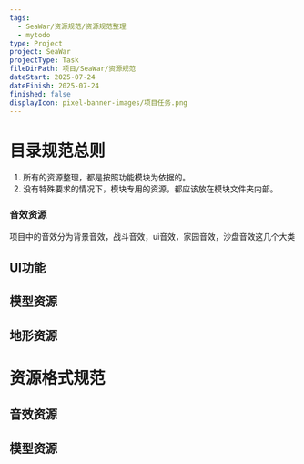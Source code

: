 ```yaml
---
tags:
  - SeaWar/资源规范/资源规范整理
  - mytodo
type: Project
project: SeaWar
projectType: Task
fileDirPath: 项目/SeaWar/资源规范
dateStart: 2025-07-24
dateFinish: 2025-07-24
finished: false
displayIcon: pixel-banner-images/项目任务.png
---
```

# 目录规范总则
1. 所有的资源整理，都是按照功能模块为依据的。
2. 没有特殊要求的情况下，模块专用的资源，都应该放在模块文件夹内部。
### 音效资源
项目中的音效分为背景音效，战斗音效，ui音效，家园音效，沙盘音效这几个大类
## UI功能
## 模型资源
## 地形资源
# 资源格式规范
## 音效资源
## 模型资源





